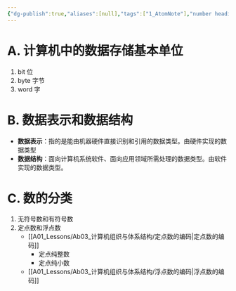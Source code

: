 ```yaml
---
{"dg-publish":true,"aliases":[null],"tags":["1_AtomNote"],"number headings":"auto, first-level 1, max 6, A.1.","Created-Date":"2024-03-01 10:26:45","Modified-Date":"2024-04-18 11:53:22","permalink":"/A01_Lessons/Ab03_计算机组织与体系结构/计算机系统中的数据基本表示/","dgPassFrontmatter":true}
---
```


# A. 计算机中的数据存储基本单位

1. bit 位
2. byte 字节
3. word 字

# B. 数据表示和数据结构

- **数据表示**：指的是能由机器硬件直接识别和引用的数据类型。由硬件实现的数据类型
- **数据结构**：面向计算机系统软件、面向应用领域所需处理的数据类型。由软件实现的数据类型。


# C. 数的分类


1. 无符号数和有符号数
2. 定点数和浮点数
	- [[A01_Lessons/Ab03_计算机组织与体系结构/定点数的编码\|定点数的编码]]
		- 定点纯整数
		- 定点纯小数
	- [[A01_Lessons/Ab03_计算机组织与体系结构/浮点数的编码\|浮点数的编码]]



